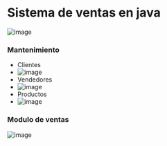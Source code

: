 ﻿# Sistema de ventas en java
 ![image](https://user-images.githubusercontent.com/24488771/144770145-bece077f-1377-4884-bbc9-b8e8dfaded08.png)

### Mantenimiento
* Clientes
* ![image](https://user-images.githubusercontent.com/24488771/144770162-b51e8bd6-f53e-4179-b3fc-a73122e4682c.png)
* Vendedores
* ![image](https://user-images.githubusercontent.com/24488771/144770184-5c85a8ee-8773-4e56-b4b3-2b86aa288e02.png)
* Productos
* ![image](https://user-images.githubusercontent.com/24488771/144770170-cbd0e7ee-16d3-4654-b59a-fa714262a379.png)

### Modulo de ventas
![image](https://user-images.githubusercontent.com/24488771/144770207-174882d2-30d6-40dc-b5be-5e3ac7bff861.png)

